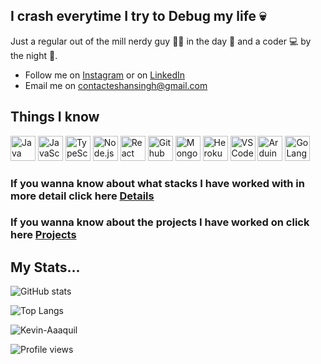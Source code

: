 ## I crash everytime I try to Debug my life 💀

Just a regular out of the mill nerdy guy :technologist: in the day :sunrise_over_mountains: and a coder :computer: by the night :night_with_stars:.

* Follow me on [Instagram](https://www.instagram.com/_eshan.singh_/) or on [LinkedIn](https://www.linkedin.com/in/-eshansingh)</br>
* Email me on contacteshansingh@gmail.com

## Things I know

<a href="#"><img width="40px" title="Java" src="https://github.com/Kevin-Aaaquil/Kevin-Aaaquil/blob/main/.github/Java.svg"/></a>
<a href="#"><img width="40px" title="JavaScript" src="https://github.com/Kevin-Aaaquil/Kevin-Aaaquil/blob/main/.github/JavaScript.svg"/></a>
<a href="#"><img width="40px" title="TypeScript" src="https://github.com/Kevin-Aaaquil/Kevin-Aaaquil/blob/main/.github/Typescript.svg"/></a>
<a href="#"><img width="40px" title="Node.js" src="https://github.com/Kevin-Aaaquil/Kevin-Aaaquil/blob/main/.github/Node-js.svg"/></a>
<a href="#"><img width="40px" title="React" src="https://github.com/Kevin-Aaaquil/Kevin-Aaaquil/blob/main/.github/React.svg"/></a>
<a href="#"><img width="40px" title="Github" src="https://github.com/Kevin-Aaaquil/Kevin-Aaaquil/blob/main/.github/Gituhub.svg"/></a>
<a href="#"><img width="40px" title="MongoDB" src="https://github.com/Kevin-Aaaquil/Kevin-Aaaquil/blob/main/.github/MongoDB.svg"/><a>
<a href="#"><img width="40px" title="Heroku" src="https://github.com/Kevin-Aaaquil/Kevin-Aaaquil/blob/main/.github/Heroku.svg"/><a>
<a href="#"><img width="40px" title="VSCode" src="https://github.com/Kevin-Aaaquil/Kevin-Aaaquil/blob/main/.github/Visual_Studio_Code.svg"/><a>
<a href="#"><img width="40px" title="Arduino" src="https://github.com/Kevin-Aaaquil/Kevin-Aaaquil/blob/main/.github/Arduino.svg"/><a>
<a href="#"><img width="40px" title="GoLang" src="https://github.com/Kevin-Aaaquil/Kevin-Aaaquil/blob/main/.github/GoLang.svg"/><a>

  ### If you wanna know about what stacks I have worked with in more detail click here [Details](https://github.com/Kevin-Aaaquil/Kevin-Aaaquil/blob/main/Details.MD)
  ### If you wanna know about the projects I have worked on click here [Projects](https://github.com/Kevin-Aaaquil/Kevin-Aaaquil/blob/main/Projects.MD)

## My Stats...


![GitHub stats](https://github-readme-stats.vercel.app/api?username=Kevin-Aaaquil&show_icons=true&theme=radical&count_private=true)</br>


![Top Langs](https://github-readme-stats.vercel.app/api/top-langs/?username=Kevin-Aaaquil&theme=radical&count_private=true)</br>


<p><img align="center" src="https://github-readme-streak-stats.herokuapp.com/?user=Kevin-Aaaquil&theme=radical&count_private=true" alt="Kevin-Aaaquil" /></p>
  
![Profile views](https://komarev.com/ghpvc/?username=Kevin-Aaaquil&color=blueviolet)





